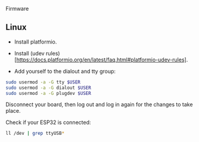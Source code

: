 Firmware

## Linux

- Install platformio.

- Install (udev rules)[https://docs.platformio.org/en/latest/faq.html#platformio-udev-rules].

- Add yourself to the dialout and tty group:

```sh
sudo usermod -a -G tty $USER
sudo usermod -a -G dialout $USER
sudo usermod -a -G plugdev $USER
```

Disconnect your board, then log out and log in again for the changes to take place. 

Check if your ESP32 is connected:

```sh
ll /dev | grep ttyUSB*
```